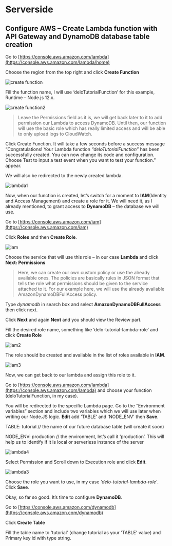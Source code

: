 # Serverside

## Configure AWS – Create Lambda function with API Gateway and DynamoDB database table creation

Go to [https://console.aws.amazon.com/lambda](https://console.aws.amazon.com/lambda/home)

Choose the region from the top right and click **Create Function**

![create function](https://lh3.googleusercontent.com/1pETPnThYcPv0D0pNq-hpqNM-rH1Fe4xwA5uJGuMzmG6Yyc4eqBhvnuKZH9-gNuSFQ_x_EYmiBJZfP_VpgVpmKHY9gIwIiTdqGY1QyUgD_UEGd5y97fzLW0mqeVzKRHCmr2L9r99AQ)

Fill the function name, I will use ‘deloTutorialFunction’ for this example, Runtime – Node.js 12.x.

![create function2](https://lh3.googleusercontent.com/G5JwemlX00ptI_J-uemQjtoKy5eRS5IcRzYRKfVUoF_mUvnRi1kjxheCTUhV_ToOedHU66GeBofF_x-B5i2qg2q-Uc7beyGWLJiCKuDReZckhMBT_sLGvUSg4mtvKSUCjdZVC1OtHg)

> Leave the Permissions field as it is, we will get back later to it to add permission our Lambda to access DynamoDB. Until then, our function will use the basic role which has really limited access and will be able to only upload logs to CloudWatch.

Click Create Function. It will take a few seconds before a success message “Congratulations! Your Lambda function _“deloTutorialFunction”_ has been successfully created. You can now change its code and configuration. Choose Test to input a test event when you want to test your function.” appear.

We will also be redirected to the newly created lambda.

![lambda1](https://lh3.googleusercontent.com/wK20PY5dSnX9pAq2rtOqTwSeg3KX62g8f0WP7zacS-mzRSMK9a--T0zEAwfePkaA3ZAMITkOnuKkLakk4FPkDPIfr2u_VRjqBEphIgS_9Zo1lnCkES6BpagOrC3vR7QpkTxkJIxFJA)

Now, when our function is created, let’s switch for a moment to **IAM**(Identity and Access Management) and create a role for it. We will need it, as I already mentioned, to grant access to **DynamoDB** – the database we will use.

Go to [https://console.aws.amazon.com/iam](https://console.aws.amazon.com/iam)

Click **Roles** and then **Create Role**.

![iam](https://lh3.googleusercontent.com/s6ZVVm4q27a27TR6URX6IfzbaxcUqqNuzHT9XVE_29nVRQDhOcbtl6IkW5Oz1EMPNKT_csACOD6f-qAJOvc5A9fj4lJRoSkZ933S4AXa1prVnS0Bbac_fzQWnne7_VIPB7JT778hzQ)

Choose the service that will use this role – in our case **Lambda** and click **Next: Permissions**

> Here, we can create our own custom policy or use the already available ones. The policies are basically rules in JSON format that tells the role what permissions should be given to the service attached to it. For our example here, we will use the already available AmazonDynamoDBFullAccess policy.

Type _dynamodb_ in search box and select **AmazonDynamoDBFullAccess** then click next.

Click **Next** and again **Next** and you should view the Review part.

Fill the desired role name, something like ‘delo-tutorial-lambda-role’ and click **Create Role**

![iam2](https://lh3.googleusercontent.com/QBMP4nGyRkD6JAuosBiR0IwQmfxoLl7gO-pV-jIPlL1309qpS2fcTsfyslJ8vmxaHC35OBKQm8_HeoXDYsmoDWeKRB8pX82gQqXqmKB9ZG_2pIeOro4GeDLJPU24SMGbYLeY09yOVw)

The role should be created and available in the list of roles available in **IAM**.

![iam3](https://lh3.googleusercontent.com/XIdOS3Cv5FMU93mjO50hlKI1AiHkAwUH68gckvC1BRSyu4djQzZsWVouFirAWQ1sGc7Ry3wUlNGrn9VQ02A8Y8Y_t8sAMK-410TvM14D4Msf-i0L8BswcdIALV_pjyDlNdUO0RjClA)

Now, we can get back to our lambda and assign this role to it.

Go to [https://console.aws.amazon.com/lambda](https://console.aws.amazon.com/lambda) and choose your function (deloTutorialFunction, in my case).

You will be redirected to the specific Lambda page. Go to the “Environment variables” section and include two variables which we will use later when writing our Node.JS logic. **Edit** add 'TABLE' and 'NODE_ENV' then **Save**.

TABLE: tutorial // the name of our future database table (will create it soon)

NODE_ENV: production // the environment, let’s call it ‘production’. This will help us to identify if it is local or serverless instance of the server

![lambda4](https://lh3.googleusercontent.com/n5K-3e1d1rXGh2d56Ws0qAAoAZnwrl6jh34XYg8gbLc4jxxMhiDGtaFEwhgZaaEWqNW7JbP1dxpYRuvP7bJXaNUuDpHMgwUj5HuARzWjG3-u8hWD7-_QSAcxBvrOajVV4QbGnKKoxg)

Select Permission and Scroll down to Execution role and click **Edit**.

![lambda3](https://lh3.googleusercontent.com/epG4gtd1AQ6eCB_u0V2zL5cbe8UoIF--53Lch1F0G1GSeoBKruLHhGfLiKZLSYlYEGrzc99y0SJWux7U3nn-xGDfHR66nEZPrav7DoCF2C8btytUdiSxeFTKT94Uy39oOWiK-pBBOg)

Choose the role you want to use, in my case _‘delo-tutorial-lambda-role’_. Click **Save**.

Okay, so far so good. It’s time to configure **DynamoDB**.

Go to [https://console.aws.amazon.com/dynamodb](https://console.aws.amazon.com/dynamodb)

Click **Create Table**

Fill the table name to 'tutorial' (change tutorial as your 'TABLE' value) and Primary key id with type string.
